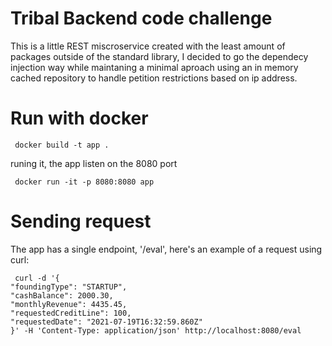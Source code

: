 # Tribal Backend code challenge

This is a little REST miscroservice created with the least amount of packages outside of the standard library, I decided to go the dependecy injection way while maintaning a minimal aproach using an in memory cached repository to handle petition restrictions based on ip address.


# Run with docker

```
 docker build -t app .
```
runing it, the app listen on the 8080 port

```
 docker run -it -p 8080:8080 app
```
# Sending request

The app has a single endpoint, '/eval', here's an example of a request using curl:

```
 curl -d '{                                
"foundingType": "STARTUP",
"cashBalance": 2000.30,
"monthlyRevenue": 4435.45,
"requestedCreditLine": 100,
"requestedDate": "2021-07-19T16:32:59.860Z"
}' -H 'Content-Type: application/json' http://localhost:8080/eval

```
